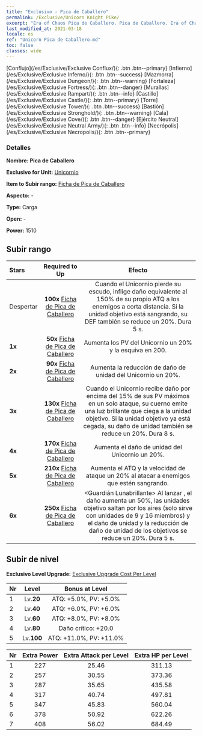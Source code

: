 ```yaml
---
title: "Exclusivo - Pica de Caballero"
permalink: /Exclusive/Unicorn Knight Pike/
excerpt: "Era of Chaos Pica de Caballero. Pica de Caballero. Era of Chaos Exclusivo Pica de Caballero. Unicornio Exclusivo."
last_modified_at: 2021-03-18
locale: es
ref: "Unicorn Pica de Caballero.md"
toc: false
classes: wide
---
```

 [Conflujo](/es/Exclusive/Exclusive Conflux/){: .btn .btn--primary} [Infierno](/es/Exclusive/Exclusive Inferno/){: .btn .btn--success} [Mazmorra](/es/Exclusive/Exclusive Dungeon/){: .btn .btn--warning} [Fortaleza](/es/Exclusive/Exclusive Fortress/){: .btn .btn--danger} [Murallas](/es/Exclusive/Exclusive Rampart/){: .btn .btn--info} [Castillo](/es/Exclusive/Exclusive Castle/){: .btn .btn--primary} [Torre](/es/Exclusive/Exclusive Tower/){: .btn .btn--success} [Bastión](/es/Exclusive/Exclusive Stronghold/){: .btn .btn--warning} [Cala](/es/Exclusive/Exclusive Cove/){: .btn .btn--danger} [Ejército Neutral](/es/Exclusive/Exclusive Neutral Army/){: .btn .btn--info} [Necrópolis](/es/Exclusive/Exclusive Necropolis/){: .btn .btn--primary} 

### Detalles
 **Nombre: Pica de Caballero** 

 **Exclusivo for Unit:** [Unicornio](/es/units/Unicorn/) 

 **Item to Subir rango:** [Ficha de Pica de Caballero](/es/Items/con_916/)

 **Aspecto:** -

 **Type:** Carga

 **Open:** -

 **Power:** 1510

## Subir rango

  |     Stars    |  Required to Up | Efecto |
  |:-------------|:---------------:|:---------------:|
  |  Despertar  | **100x** [Ficha de Pica de Caballero](/es/Items/con_916/) | <Reflejo de Escudo> Cuando el Unicornio pierde su escudo, inflige daño equivalente al 150% de su propio ATQ a los enemigos a corta distancia. Si la unidad objetivo está sangrando, su DEF también se reduce un 20%. Dura 5 s. |
  | **1x** <i class="fas fa-star"/> | **50x** [Ficha de Pica de Caballero](/es/Items/con_916/) | Aumenta los PV del Unicornio un 20% y la esquiva en 200. |
  | **2x** <i class="fas fa-star"/> | **90x** [Ficha de Pica de Caballero](/es/Items/con_916/) | Aumenta la reducción de daño de unidad del Unicornio un 20%. |
  | **3x** <i class="fas fa-star"/> | **130x** [Ficha de Pica de Caballero](/es/Items/con_916/) | <Racha Azul> Cuando el Unicornio recibe daño por encima del 15% de sus PV máximos en un solo ataque, su cuerno emite una luz brillante que ciega a la unidad objetivo. Si la unidad objetivo ya está cegada, su daño de unidad también se reduce un 20%. Dura 8 s. |
  | **4x** <i class="fas fa-star"/> | **170x** [Ficha de Pica de Caballero](/es/Items/con_916/) | Aumenta el daño de unidad del Unicornio un 20%. |
  | **5x** <i class="fas fa-star"/> | **210x** [Ficha de Pica de Caballero](/es/Items/con_916/) | Aumenta el ATQ y la velocidad de ataque un 20% al atacar a enemigos que estén sangrando. |
  | **6x** <i class="fas fa-star"/> | **250x** [Ficha de Pica de Caballero](/es/Items/con_916/) | <Guardián Lunabrillante> Al lanzar <Reflejo de Escudo>, el daño aumenta un 50%, las unidades objetivo saltan por los aires (solo sirve con unidades de 9 y 16 miembros) y el daño de unidad y la reducción de daño de unidad de los objetivos se reduce un 20%. Dura 5 s. |


## Subir de nivel
 **Exclusivo Level Upgrade:** [Exclusive Upgrade Cost Per Level](/Exclusive/ExclusiveUpgradeCostPerLevel/)

  |  Nr  |   Level  | Bonus at Level |
  |:-----|:--------:|:--------------:|
  | 1 | Lv.**20** | ATQ: +5.0%, PV: +5.0% |
  | 2 | Lv.**40** | ATQ: +6.0%, PV: +6.0% |
  | 3 | Lv.**60** | ATQ: +8.0%, PV: +8.0% |
  | 4 | Lv.**80** | Daño crítico: +20.0 |
  | 5 | Lv.**100** | ATQ: +11.0%, PV: +11.0% |


  |  Nr  |  Extra Power | Extra Attack per Level | Extra HP per Level |
  |:-----|:--------:|:--------:|:--------:|
  | 1 | 227 | 25.46 | 311.13 |
  | 2 | 257 | 30.55 | 373.36 |
  | 3 | 287 | 35.65 | 435.58 |
  | 4 | 317 | 40.74 | 497.81 |
  | 5 | 347 | 45.83 | 560.04 |
  | 6 | 378 | 50.92 | 622.26 |
  | 7 | 408 | 56.02 | 684.49 |


